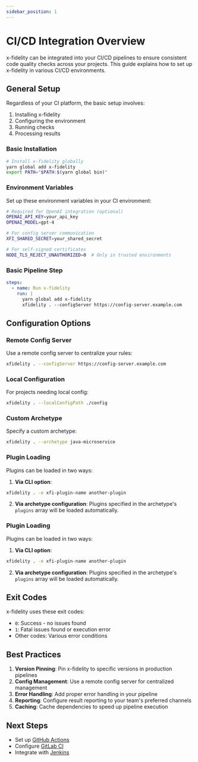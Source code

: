 ```yaml
---
sidebar_position: 1
---
```


# CI/CD Integration Overview

x-fidelity can be integrated into your CI/CD pipelines to ensure consistent code quality checks across your projects. This guide explains how to set up x-fidelity in various CI/CD environments.

## General Setup

Regardless of your CI platform, the basic setup involves:

1. Installing x-fidelity
2. Configuring the environment
3. Running checks
4. Processing results

### Basic Installation

```bash
# Install x-fidelity globally
yarn global add x-fidelity
export PATH="$PATH:$(yarn global bin)"
```

### Environment Variables

Set up these environment variables in your CI environment:

```bash
# Required for OpenAI integration (optional)
OPENAI_API_KEY=your_api_key
OPENAI_MODEL=gpt-4

# For config server communication
XFI_SHARED_SECRET=your_shared_secret

# For self-signed certificates
NODE_TLS_REJECT_UNAUTHORIZED=0  # Only in trusted environments
```

### Basic Pipeline Step

```yaml
steps:
  - name: Run x-fidelity
    run: |
      yarn global add x-fidelity
      xfidelity . --configServer https://config-server.example.com
```

## Configuration Options

### Remote Config Server

Use a remote config server to centralize your rules:

```bash
xfidelity . --configServer https://config-server.example.com
```

### Local Configuration

For projects needing local config:

```bash
xfidelity . --localConfigPath ./config
```

### Custom Archetype

Specify a custom archetype:

```bash
xfidelity . --archetype java-microservice
```

### Plugin Loading

Plugins can be loaded in two ways:

1. **Via CLI option**:
```bash
xfidelity . -e xfi-plugin-name another-plugin
```

2. **Via archetype configuration**:
Plugins specified in the archetype's `plugins` array will be loaded automatically.

### Plugin Loading

Plugins can be loaded in two ways:

1. **Via CLI option**:
```bash
xfidelity . -e xfi-plugin-name another-plugin
```

2. **Via archetype configuration**:
Plugins specified in the archetype's `plugins` array will be loaded automatically.

## Exit Codes

x-fidelity uses these exit codes:

- `0`: Success - no issues found
- `1`: Fatal issues found or execution error
- Other codes: Various error conditions

## Best Practices

1. **Version Pinning**: Pin x-fidelity to specific versions in production pipelines
2. **Config Management**: Use a remote config server for centralized management
3. **Error Handling**: Add proper error handling in your pipeline
4. **Reporting**: Configure result reporting to your team's preferred channels
5. **Caching**: Cache dependencies to speed up pipeline execution

## Next Steps

- Set up [GitHub Actions](github-actions)
- Configure [GitLab CI](gitlab-ci)
- Integrate with [Jenkins](jenkins)
